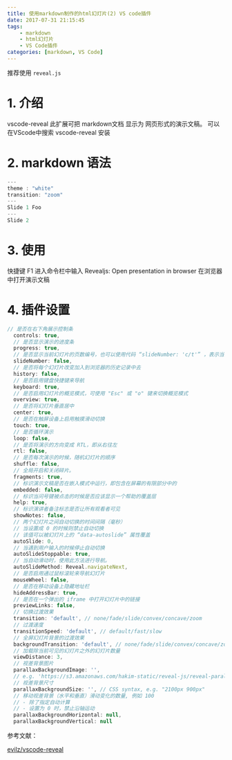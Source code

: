 ```yaml
---
title: 使用markdown制作的html幻灯片(2) VS code插件
date: 2017-07-31 21:15:45
tags: 
    - markdown
    - html幻灯片
    - VS Code插件
categories: [markdown, VS Code]
---
```

推荐使用 `reveal.js`
<!-- more -->

# 1. 介绍

vscode-reveal 此扩展可把 markdown文档 显示为 网页形式的演示文稿。
可以在VScode中搜索 vscode-reveal 安装

# 2. markdown 语法

```js
---
theme : "white"
transition: "zoom"
---
Slide 1 Foo
---
Slide 2

```
# 3. 使用

快捷键 F1 进入命令栏中输入
Revealjs: Open presentation in browser 在浏览器中打开演示文稿

# 4. 插件设置

```js
// 是否在右下角展示控制条
  controls: true,
  // 是否显示演示的进度条
  progress: true,
  // 是否显示当前幻灯片的页数编号，也可以使用代码 “slideNumber: 'c/t'” ，表示当前页/总页数。
  slideNumber: false,
  // 是否将每个幻灯片改变加入到浏览器的历史记录中去
  history: false,
  // 是否启用键盘快捷键来导航
  keyboard: true,
  // 是否启用幻灯片的概览模式，可使用 "Esc" 或 "o" 键来切换概览模式
  overview: true,
  // 是否将幻灯片垂直居中
  center: true,
  // 是否在触屏设备上启用触摸滑动切换
  touch: true,
  // 是否循环演示
  loop: false,
  // 是否将演示的方向变成 RTL，即从右往左
  rtl: false,
  // 是否每次演示的时候，随机幻灯片的顺序
  shuffle: false,
  // 全局开启和关闭碎片。
  fragments: true,
  // 标识演示文稿是否在嵌入模式中运行，即包含在屏幕的有限部分中的
  embedded: false,
  // 标识当问号键被点击的时候是否应该显示一个帮助的覆盖层
  help: true,
  // 标识演讲者备注标志是否让所有观看者可见
  showNotes: false,
  // 两个幻灯片之间自动切换的时间间隔（毫秒）
  // 当设置成 0 的时候则禁止自动切换
  // 该值可以被幻灯片上的 “data-autoslide” 属性覆盖
  autoSlide: 0,
  // 当遇到用户输入的时候停止自动切换
  autoSlideStoppable: true,
  // 当自动滑动时，使用此方法进行导航。
  autoSlideMethod: Reveal.navigateNext,
  // 是否启用通过鼠标滚轮来导航幻灯片
  mouseWheel: false,
  // 是否在移动设备上隐藏地址栏
  hideAddressBar: true,
  // 是否在一个弹出的 iframe 中打开幻灯片中的链接
  previewLinks: false,
  // 切换过渡效果
  transition: 'default', // none/fade/slide/convex/concave/zoom
  // 过渡速度
  transitionSpeed: 'default', // default/fast/slow
  // 全屏幻灯片背景的过渡效果
  backgroundTransition: 'default', // none/fade/slide/convex/concave/zoom
  // 加载除当前可见的幻灯片之外的幻灯片数量
  viewDistance: 3,
  // 视差背景图片
  parallaxBackgroundImage: '',
  // e.g. 'https://s3.amazonaws.com/hakim-static/reveal-js/reveal-parallax-1.jpg'
  // 视差背景尺寸
  parallaxBackgroundSize: '', // CSS syntax, e.g. "2100px 900px"
  // 移动视差背景（水平和垂直）滑动变化的数量, 例如 100
  // - 除了指定自动计算
  // - 设置为 0 时，禁止沿轴运动
  parallaxBackgroundHorizontal: null,
  parallaxBackgroundVertical: null
```
参考文献：

[evilz/vscode-reveal](https://github.com/evilz/vscode-reveal)